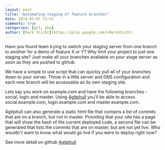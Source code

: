 ```yaml
---
layout: post
title: "Automating staging of feature branches"
date: 2014-01-07 11:52
comments: true
categories: [git, php]
author: [Mark Sticht](https://plus.google.com/+MarkSticht)
---
```


Have you found team trying to swtich your staging server from one branch to 
another for a demo of feature X or Y? Why limit your project to just one staging
site? Just make all your branches available on your stage server as soon as they
are pushed to github.

We have a simple to use script that can quickly pull all of your branches down
to your server. Throw in a little server and DNS configuration and each new branch
will be accessable as its own staging site.

Lets say you work on example.com and have the following branches - social, login 
and master. Using [4gitphull](https://github.com/deseretdigital/4gitphull) you'll
be able to access social.example.com, login.example.com and master.example.com. 

4gitphull can also generate a static html file that contains a list of commits
that are on a branch, but not in master. Providing that your site has a page that 
will show the hash of the current deployed code, a second file can be generated 
that lists the commits that are on master, but are not yet live. Who wouldn't
want to know what would go live if you were to deploy right now?

See more detail on github [4gitphull](https://github.com/deseretdigital/4gitphull)
